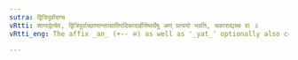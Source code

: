```yaml
---
sutra: द्वित्रिपूर्वादण्च
vRtti: शाणाद्वेत्येव, द्वित्रिपूर्वाच्छाणान्तात्प्रातिपदिकादार्हीयेष्वर्थेषु अण् प्रत्ययो भवति, चकाराद्यच्च वा ॥
vRtti_eng: The affix _an_ (+-- अ) as well as '_yat_' optionally also comes after the word _sana_, in the _arhiya_-senses (V. 1. 37) – (V. 1. 63), when preceded by the words द्वि and त्रि.

---
```

